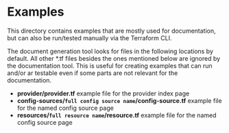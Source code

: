 # Examples

This directory contains examples that are mostly used for documentation, but can also be run/tested manually via the Terraform CLI.

The document generation tool looks for files in the following locations by default. All other *.tf files besides the ones mentioned below are ignored by the documentation tool. This is useful for creating examples that can run and/or ar testable even if some parts are not relevant for the documentation.

* **provider/provider.tf** example file for the provider index page
* **config-sources/`full config source name`/config-source.tf** example file for the named config source page
* **resources/`full resource name`/resource.tf** example file for the named config source page
